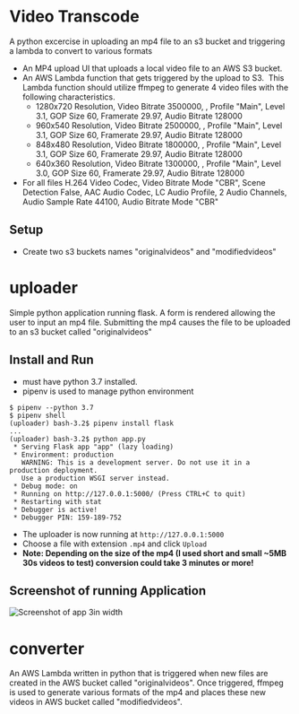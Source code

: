 # Video Transcode

A python excercise in uploading an mp4 file to an s3 bucket and triggering a lambda to convert to various formats

- An MP4 upload UI that uploads a local video file to an AWS S3 bucket.
- An AWS Lambda function that gets triggered by the upload to S3.  This Lambda function should utilize ffmpeg to generate 4 video files with the following characteristics.
  - 1280x720 Resolution, Video Bitrate 3500000, , Profile "Main", Level 3.1, GOP Size 60, Framerate 29.97, Audio Bitrate 128000
  - 960x540 Resolution, Video Bitrate 2500000, , Profile "Main", Level 3.1, GOP Size 60, Framerate 29.97, Audio Bitrate 128000
  - 848x480 Resolution, Video Bitrate 1800000, , Profile "Main", Level 3.1, GOP Size 60, Framerate 29.97, Audio Bitrate 128000
  - 640x360 Resolution, Video Bitrate 1300000, , Profile "Main", Level 3.0, GOP Size 60, Framerate 29.97, Audio Bitrate 128000
- For all files H.264 Video Codec, Video Bitrate Mode "CBR", Scene Detection False, AAC Audio Codec, LC Audio Profile, 2 Audio Channels, Audio Sample Rate 44100, Audio Bitrate Mode "CBR"

## Setup

- Create two s3 buckets names "originalvideos" and "modifiedvideos"

# uploader

Simple python application running flask. A form is rendered allowing the user to input an mp4 file.
Submitting the mp4 causes the file to be uploaded to an s3 bucket called "originalvideos"

## Install and Run

- must have python 3.7 installed.
- pipenv is used to manage python environment

```
$ pipenv --python 3.7
$ pipenv shell
(uploader) bash-3.2$ pipenv install flask
...
(uploader) bash-3.2$ python app.py
 * Serving Flask app "app" (lazy loading)
 * Environment: production
   WARNING: This is a development server. Do not use it in a production deployment.
   Use a production WSGI server instead.
 * Debug mode: on
 * Running on http://127.0.0.1:5000/ (Press CTRL+C to quit)
 * Restarting with stat
 * Debugger is active!
 * Debugger PIN: 159-189-752
```

- The uploader is now running at `http://127.0.0.1:5000`
- Choose a file with extension `.mp4` and click `Upload`
- **Note: Depending on the size of the mp4 (I used short and small ~5MB 30s videos to test) conversion could take 3 minutes or more!**

## Screenshot of running Application

![Screenshot of app 3in width](https://github.com/dendosan/video-transcode/raw/master/docs/images/ApplicationImage1.png)

# converter

An AWS Lambda written in python that is triggered when new files are created in the AWS bucket called "originalvideos".
Once triggered, ffmpeg is used to generate various formats of the mp4 and places these new videos in AWS bucket called "modifiedvideos".
